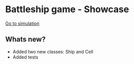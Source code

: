 # Battleship game - Showcase

[Go to simulation](https://battleship-734db.web.app/#/battle)

## Whats new?
- Added two new classes: Ship and Cell
- Added tests
